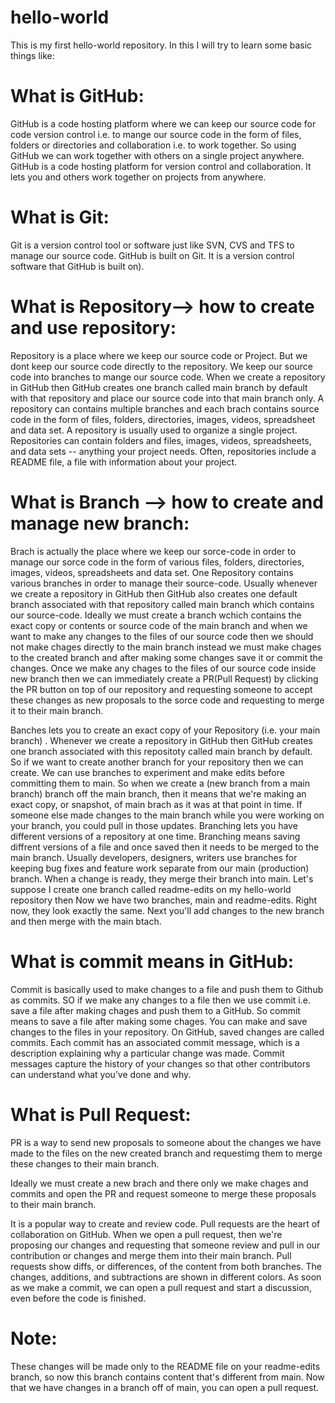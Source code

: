 # hello-world
This is my first hello-world repository. In this I will try to learn some basic things like:

# What is GitHub:
GitHub is a code hosting platform where we can keep our source code for code version control i.e. to mange our source code in the form of files, folders or directories and collaboration i.e. to work together. 
So using GitHub we can work together with others on a single project anywhere.
GitHub is a code hosting platform for version control and collaboration. It lets you and others work together on projects from anywhere.

# What is Git:
Git is a version control tool or software just like SVN, CVS and TFS to manage our source code. GitHub is built on Git.
It is a version control software that GitHub is built on).

# What is Repository--> how to create and use repository:
Repository is a place where we keep our source code or Project. But we dont keep our source code directly to the repository. We keep our source code into branches to mange our source code. When we create a repository in GitHub then GitHub creates one branch called main branch by default with that repository and place our source code into that main branch only.
A repository can contains multiple branches and each brach contains source code in the form of files, folders, directories, images, videos, spreadsheet and data set. 
A repository is usually used to organize a single project. 
Repositories can contain folders and files, images, videos, spreadsheets, and data sets -- anything your project needs.
Often, repositories include a README file, a file with information about your project.

# What is Branch --> how to create and manage new branch:
Brach is actually the place where we keep our sorce-code in order to manage our sorce code in the form of various files, folders, directories, images, videos, spreadsheets and data set. One Repository contains various branches in order to manage their source-code.
Usually whenever we create a repository in GitHub then GitHub also creates one default branch associated with that repository called main branch which contains our source-code.
Ideally we must create a branch wchich contains the exact copy or contents or source code of the main branch and when we want to make any changes to the files of our source code then we should not make chages directly to the main branch instead we must make chages to the created branch and after making some changes save it or commit the changes.
Once we make any chages to the files of our source code inside new branch then we can immediately create a PR(Pull Request) by clicking the PR button on top of our repository and requesting someone to accept these changes as new proposals to the sorce code and requesting to merge it to their main branch.

Banches lets you to create an exact copy of your Repository (i.e. your main branch) . Whenever we create a repository in GitHub then GitHub  creates one branch associated with this repositoty called main branch by default. So if we want to create another branch for your repository then we can create.
We can use branches to experiment and make edits before committing them to main.
So when we create a (new branch from a main branch) branch off the main branch, then it means that we're making an exact copy, or snapshot, of main brach as it was at that point in time. 
If someone else made changes to the main branch while you were working on your branch, you could pull in those updates.
Branching lets you have different versions of a repository at one time.
Branching means saving diffrent versions of a file and once saved then it needs to be merged to the main branch.
Usually developers, designers, writers use branches for keeping bug fixes and feature work separate from our main (production) branch. When a change is ready, they merge their branch into main.
Let's suppose I create one branch called readme-edits on my hello-world repository then Now we have two branches, main and readme-edits. 
Right now, they look exactly the same. Next you'll add changes to the new branch and then merge with the main btach.


# What is commit means in GitHub:
Commit is basically used to make changes to a file and push them to Github as commits. SO if we make any changes to a file then we use commit i.e. save a file after making chages and push them to a GitHub. So commit means to save a file after making some chages.
You can make and save changes to the files in your repository. On GitHub, saved changes are called commits. Each commit has an associated commit message, which is a description explaining why a particular change was made. Commit messages capture the history of your changes so that other contributors can understand what you’ve done and why.

# What is Pull Request:
PR is a way to send new proposals to someone about the changes we have made to the files on the new created branch and requestimg them to merge these changes to their main branch.

Ideally we must create a new brach and there only we make chages and commits and open the PR and request someone to merge these proposals to their main branch.

It is a popular way to create and review code.
Pull requests are the heart of collaboration on GitHub. When we open a pull request, then we're proposing our changes and requesting that someone review and pull in our contribution or changes and merge them into their main branch. Pull requests show diffs, or differences, of the content from both branches. The changes, additions, and subtractions are shown in different colors.
As soon as we make a commit, we can open a pull request and start a discussion, even before the code is finished.

# Note:
These changes will be made only to the README file on your readme-edits branch, so now this branch contains content that's different from main.
Now that we have changes in a branch off of main, you can open a pull request.

